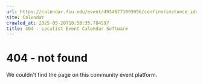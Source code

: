 ```yaml
---
url: https://calendar.fiu.edu/event/49348771093056/confirm?instance_id=49348771094081&return=https%3A%2F%2Fcalendar.fiu.edu%2Fmarc
site: Calendar
crawled_at: 2025-05-20T10:58:35.784597
title: 404 - Localist Event Calendar Software
---
```


# 404 - not found
We couldn't find the page on this community event platform.
